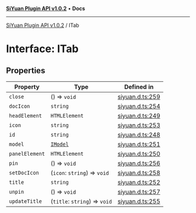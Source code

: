 [**SiYuan Plugin API v1.0.2**](../README.md) • **Docs**

---

[SiYuan Plugin API v1.0.2](../README.md) / ITab

# Interface: ITab

## Properties

| Property       | Type                          | Defined in                                                                         |
| -------------- | ----------------------------- | ---------------------------------------------------------------------------------- |
| `close`        | () => `void`                  | [siyuan.d.ts:259](https://github.com/siyuan-note/petal/tree/main/siyuan.d.ts#L259) |
| `docIcon`      | `string`                      | [siyuan.d.ts:254](https://github.com/siyuan-note/petal/tree/main/siyuan.d.ts#L254) |
| `headElement`  | `HTMLElement`                 | [siyuan.d.ts:249](https://github.com/siyuan-note/petal/tree/main/siyuan.d.ts#L249) |
| `icon`         | `string`                      | [siyuan.d.ts:253](https://github.com/siyuan-note/petal/tree/main/siyuan.d.ts#L253) |
| `id`           | `string`                      | [siyuan.d.ts:248](https://github.com/siyuan-note/petal/tree/main/siyuan.d.ts#L248) |
| `model`        | [`IModel`](IModel.md)         | [siyuan.d.ts:251](https://github.com/siyuan-note/petal/tree/main/siyuan.d.ts#L251) |
| `panelElement` | `HTMLElement`                 | [siyuan.d.ts:250](https://github.com/siyuan-note/petal/tree/main/siyuan.d.ts#L250) |
| `pin`          | () => `void`                  | [siyuan.d.ts:256](https://github.com/siyuan-note/petal/tree/main/siyuan.d.ts#L256) |
| `setDocIcon`   | (`icon`: `string`) => `void`  | [siyuan.d.ts:258](https://github.com/siyuan-note/petal/tree/main/siyuan.d.ts#L258) |
| `title`        | `string`                      | [siyuan.d.ts:252](https://github.com/siyuan-note/petal/tree/main/siyuan.d.ts#L252) |
| `unpin`        | () => `void`                  | [siyuan.d.ts:257](https://github.com/siyuan-note/petal/tree/main/siyuan.d.ts#L257) |
| `updateTitle`  | (`title`: `string`) => `void` | [siyuan.d.ts:255](https://github.com/siyuan-note/petal/tree/main/siyuan.d.ts#L255) |
